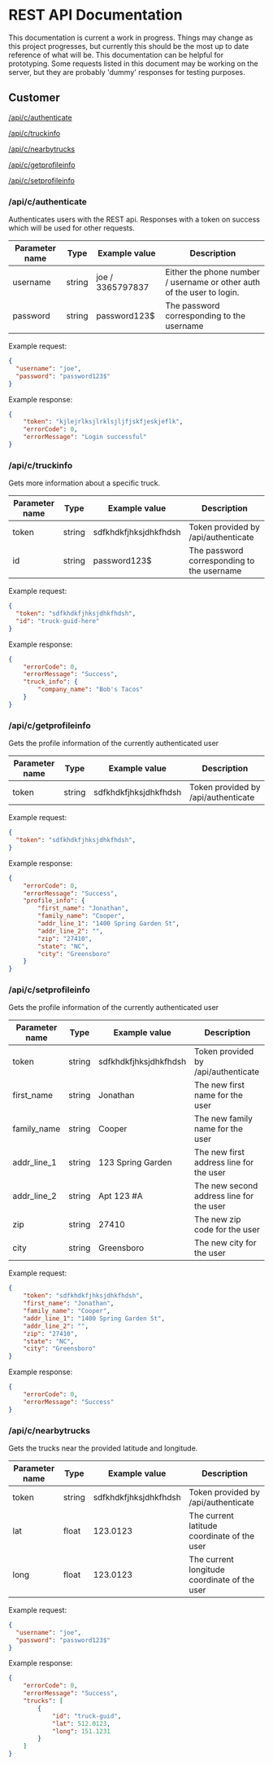 # REST API Documentation

This documentation is current a work in progress. Things may change as this project progresses, but currently this should be the most up to date reference of what will be. This documentation can be helpful for prototyping. Some requests listed in this document may be working on the server, but they are probably 'dummy' responses for testing purposes.

## Customer

[/api/c/authenticate](#apicauthenticate)

[/api/c/truckinfo](#apictruckinfo)

[/api/c/nearbytrucks](#apicnearbytrucks)

[/api/c/getprofileinfo](#apicgetprofileinfo)

[/api/c/setprofileinfo](#apicsetprofileinfo)

### /api/c/authenticate

Authenticates users with the REST api. Responses with a token on success which will be used for other requests.

| Parameter name          | Type         | Example value                | Description                                                                          |
| ----------------------- | ------------ | ---------------------------- | ------------------------------------------------------------------------------------ |
| username                | string       | joe / 3365797837             | Either the phone number / username or other auth of the user to login.               |
| password                | string       | password123$                 | The password corresponding to the username                                           |

Example request:

```json
{
  "username": "joe",
  "password": "password123$"
}
```

Example response:

```json
{
    "token": "kjlejrlksjlrklsjljfjskfjeskjeflk",
    "errorCode": 0,
    "errorMessage": "Login successful"
}
```

### /api/c/truckinfo

Gets more information about a specific truck. 

| Parameter name          | Type         | Example value                | Description                                                                          |
| ----------------------- | ------------ | ---------------------------- | ------------------------------------------------------------------------------------ |
| token                   | string       | sdfkhdkfjhksjdhkfhdsh        | Token provided by /api/authenticate                                                  |
| id                      | string       | password123$                 | The password corresponding to the username                                           |

Example request:

```json
{
  "token": "sdfkhdkfjhksjdhkfhdsh",
  "id": "truck-guid-here"
}
```

Example response:

```json
{
    "errorCode": 0,
    "errorMessage": "Success",
    "truck_info": {
        "company_name": "Bob's Tacos"
    }
}
```

### /api/c/getprofileinfo

Gets the profile information of the currently authenticated user

| Parameter name          | Type         | Example value                | Description                                                                          |
| ----------------------- | ------------ | ---------------------------- | ------------------------------------------------------------------------------------ |
| token                   | string       | sdfkhdkfjhksjdhkfhdsh        | Token provided by /api/authenticate                                                  |

Example request:

```json
{
  "token": "sdfkhdkfjhksjdhkfhdsh",
}
```

Example response:

```json
{
    "errorCode": 0,
    "errorMessage": "Success",
    "profile_info": {
        "first_name": "Jonathan",
        "family_name": "Cooper",
        "addr_line_1": "1400 Spring Garden St",
        "addr_line_2": "",
        "zip": "27410",
        "state": "NC",
        "city": "Greensboro"
    }
}
```

### /api/c/setprofileinfo

Gets the profile information of the currently authenticated user

| Parameter name          | Type         | Example value                | Description                                                                          |
| ----------------------- | ------------ | ---------------------------- | ------------------------------------------------------------------------------------ |
| token                   | string       | sdfkhdkfjhksjdhkfhdsh        | Token provided by /api/authenticate                                                  |
| first_name              | string       | Jonathan                     | The new first name for the user                                                      |
| family_name             | string       | Cooper                       | The new family name for the user                                                     |
| addr_line_1             | string       | 123 Spring Garden            | The new first address line for the user                                              |
| addr_line_2             | string       | Apt 123 #A                   | The new second address line for the user                                             |
| zip                     | string       | 27410                        | The new zip code for the user                                                        |
| city                    | string       | Greensboro                   | The new city for the user                                                            |

Example request:

```json
{
    "token": "sdfkhdkfjhksjdhkfhdsh",
    "first_name": "Jonathan",
    "family_name": "Cooper",
    "addr_line_1": "1400 Spring Garden St",
    "addr_line_2": "",
    "zip": "27410",
    "state": "NC",
    "city": "Greensboro"
}
```

Example response:

```json
{
    "errorCode": 0,
    "errorMessage": "Success"
}
```

### /api/c/nearbytrucks

Gets the trucks near the provided latitude and longitude. 

| Parameter name          | Type         | Example value                | Description                                                                          |
| ----------------------- | ------------ | ---------------------------- | ------------------------------------------------------------------------------------ |
| token                   | string       | sdfkhdkfjhksjdhkfhdsh        | Token provided by /api/authenticate                                                  |
| lat                     | float        | 123.0123                     | The current latitude coordinate of the user                                          |
| long                    | float        | 123.0123                     | The current longitude coordinate of the user                                         |

Example request:

```json
{
  "username": "joe",
  "password": "password123$"
}
```

Example response:

```json
{
    "errorCode": 0,
    "errorMessage": "Success",
    "trucks": [
        {
            "id": "truck-guid",
            "lat": 512.0123,
            "long": 151.1231
        }
    ]
}
```
